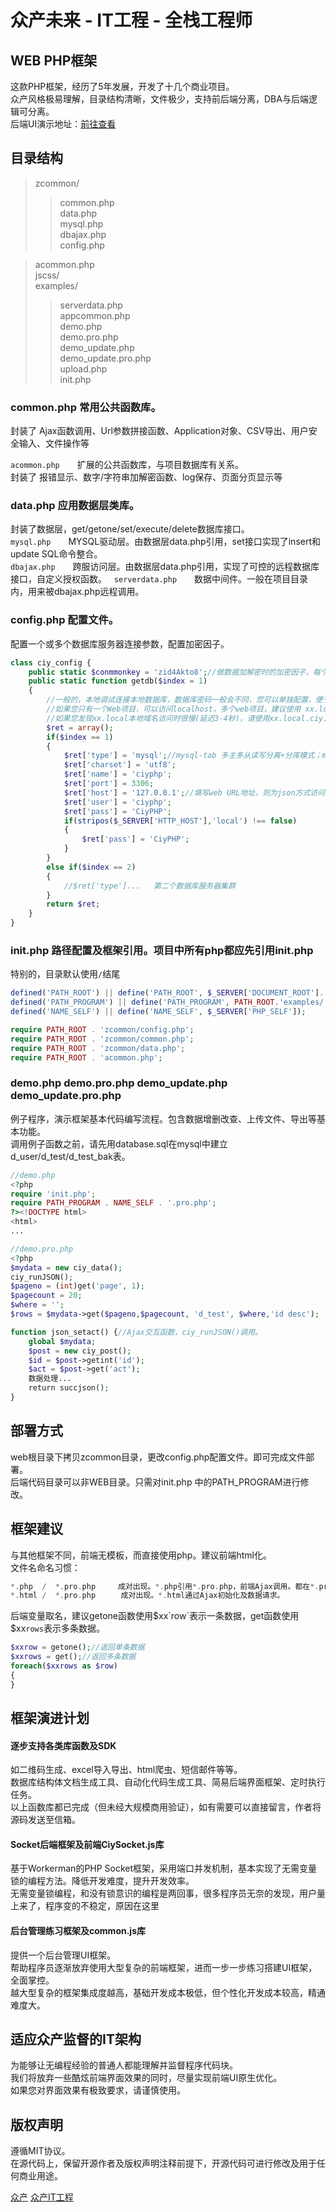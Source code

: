 # 众产未来 - IT工程 - 全栈工程师

## WEB PHP框架
这款PHP框架，经历了5年发展，开发了十几个商业项目。  
众产风格极易理解，目录结构清晰，文件极少，支持前后端分离，DBA与后端逻辑可分离。  
后端UI演示地址：[前往查看](http://ciyphp.ciy.cn/examples/index.html)

## 目录结构
>zcommon/  
>>common.php  
>>data.php  
>>mysql.php  
>>dbajax.php  
>>config.php  

>acommon.php  
>jscss/  
>examples/  
>>serverdata.php  
>>appcommon.php  
>>demo.php  
>>demo.pro.php  
>>demo_update.php  
>>demo_update.pro.php  
>>upload.php  
>>init.php  

### common.php 常用公共函数库。
封装了 Ajax函数调用、Url参数拼接函数、Application对象、CSV导出、用户安全输入、文件操作等  

`acommon.php`　　扩展的公共函数库，与项目数据库有关系。  
封装了 报错显示、数字/字符串加解密函数、log保存、页面分页显示等

### data.php 应用数据层类库。
封装了数据层，get/getone/set/execute/delete数据库接口。  
`mysql.php`　　MYSQL驱动层。由数据层data.php引用，set接口实现了insert和update SQL命令整合。  
`dbajax.php`　　跨服访问层。由数据层data.php引用，实现了可控的远程数据库接口，自定义授权函数。  
`serverdata.php`　　数据中间件。一般在项目目录内，用来被dbajax.php远程调用。  

### config.php 配置文件。
配置一个或多个数据库服务器连接参数，配置加密因子。
```php
class ciy_config {
    public static $conmmonkey = 'zid4Akto8';//做数据加解密时的加密因子，每个项目都不要相同。
    public static function getdb($index = 1)
    {
        //一般的，本地调试连接本地数据库，数据库密码一般会不同，您可以单独配置，便于本地调试。
        //如果您只有一个Web项目，可以访问localhost，多个web项目，建议使用 xx.local的本地域名，统一使用80端口调试。(配置C:\Windows\System32\drivers\etc\hosts)
        //如果您发现xx.local本地域名访问时很慢(延迟3-4秒)，请使用xx.local.ciy.cn作为本地域名，*.local.ciy.cn已经永久的指向到了127.0.0.1
        $ret = array();
        if($index == 1)
        {
            $ret['type'] = 'mysql';//mysql-tab 多主多从读写分离+分库模式；mysql-ms 单库多主多从读写分离模式。详见data.php注释
            $ret['charset'] = 'utf8';
            $ret['name'] = 'ciyphp';
            $ret['port'] = 3306;
            $ret['host'] = '127.0.0.1';//填写web URL地址，则为json方式访问远程数据库。远程服务器增加dbjson.php即可。localhost
            $ret['user'] = 'ciyphp';
            $ret['pass'] = 'CiyPHP';
            if(stripos($_SERVER['HTTP_HOST'],'local') !== false)
            {
                $ret['pass'] = 'CiyPHP';
            }
        }
        else if($index == 2)
        {
            //$ret['type']...   第二个数据库服务器集群
        }
        return $ret;
    }
}
```

### init.php 路径配置及框架引用。项目中所有php都应先引用init.php
特别的，目录默认使用`/`结尾
```php
defined('PATH_ROOT') || define('PATH_ROOT', $_SERVER['DOCUMENT_ROOT'].'/');  //web根目录。  
defined('PATH_PROGRAM') || define('PATH_PROGRAM', PATH_ROOT.'examples/');    //指定项目后端目录，可以实现前后端不同目录管理。  
defined('NAME_SELF') || define('NAME_SELF', $_SERVER['PHP_SELF']);  

require PATH_ROOT . 'zcommon/config.php';
require PATH_ROOT . 'zcommon/common.php';
require PATH_ROOT . 'zcommon/data.php';
require PATH_ROOT . 'acommon.php';
```

### demo.php demo.pro.php demo_update.php demo_update.pro.php
例子程序，演示框架基本代码编写流程。包含数据增删改查、上传文件、导出等基本功能。  
调用例子函数之前，请先用database.sql在mysql中建立d_user/d_test/d_test_bak表。  
```php
//demo.php
<?php
require 'init.php';
require PATH_PROGRAM . NAME_SELF . '.pro.php';
?><!DOCTYPE html>
<html>
...
```
```php
//demo.pro.php
<?php
$mydata = new ciy_data();
ciy_runJSON();
$pageno = (int)get('page', 1);
$pagecount = 20;
$where = '';
$rows = $mydata->get($pageno,$pagecount, 'd_test', $where,'id desc');

function json_setact() {//Ajax交互函数，ciy_runJSON()调用。
    global $mydata;
    $post = new ciy_post();
    $id = $post->getint('id');
    $act = $post->get('act');
    数据处理...
    return succjson();
}
```

## 部署方式
web根目录下拷贝zcommon目录，更改config.php配置文件。即可完成文件部署。  
后端代码目录可以非WEB目录。只需对init.php 中的PATH_PROGRAM进行修改。  

## 框架建议
与其他框架不同，前端无模板，而直接使用php。建议前端html化。  
文件名命名习惯：  
```php
*.php  /  *.pro.php     成对出现。*.php引用*.pro.php，前端Ajax调用。都在*.pro.php中完成。*.pro.php直接访问无效。  
*.html /  *.pro.php  　  成对出现。*.html通过Ajax初始化及数据请求。  
```

后端变量取名，建议getone函数使用$xx`row`表示一条数据，get函数使用$xx`rows`表示多条数据。  
```php
$xxrow = getone();//返回单条数据
$xxrows = get();//返回多条数据
foreach($xxrows as $row)
{
}
```

## 框架演进计划
#### 逐步支持各类库函数及SDK
如二维码生成、excel导入导出、html爬虫、短信邮件等等。  
数据库结构体文档生成工具、自动化代码生成工具、简易后端界面框架、定时执行任务。  
以上函数库都已完成（但未经大规模商用验证），如有需要可以直接留言，作者将源码发送至信箱。  

#### Socket后端框架及前端CiySocket.js库
基于Workerman的PHP Socket框架，采用端口并发机制，基本实现了无需变量锁的编程方法。降低开发难度，提升开发效率。  
无需变量锁编程，和没有锁意识的编程是两回事，很多程序员无奈的发现，用户量上来了，程序变的不稳定，原因在这里  

#### 后台管理练习框架及common.js库
提供一个后台管理UI框架。  
帮助程序员逐渐放弃使用大型复杂的前端框架，进而一步一步练习搭建UI框架，全面掌控。  
越大型复杂的框架集成度越高，基础开发成本极低，但个性化开发成本较高，精通难度大。  

## 适应众产监督的IT架构
为能够让无编程经验的普通人都能理解并监督程序代码块。  
我们将放弃一些酷炫前端界面效果的同时，尽量实现前端UI原生优化。  
如果您对界面效果有极致要求，请谨慎使用。  

## 版权声明
遵循MIT协议。  
在源代码上，保留开源作者及版权声明注释前提下，开源代码可进行修改及用于任何商业用途。  

[众产](http://ciy.cn) [众产IT工程](http://ciy.cn/code)
